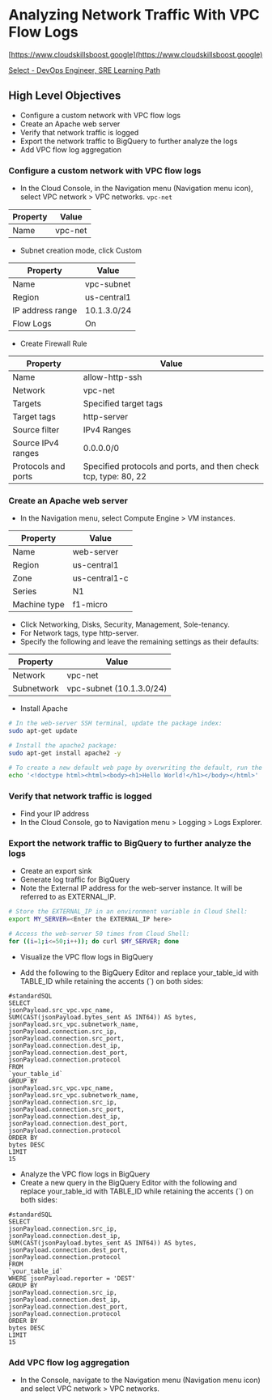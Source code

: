 # Analyzing Network Traffic With VPC Flow Logs

[https://www.cloudskillsboost.google](https://www.cloudskillsboost.google)

[Select - DevOps Engineer, SRE Learning Path](https://www.cloudskillsboost.google/paths)

## High Level Objectives

- Configure a custom network with VPC flow logs
- Create an Apache web server
- Verify that network traffic is logged
- Export the network traffic to BigQuery to further analyze the logs
- Add VPC flow log aggregation

### Configure a custom network with VPC flow logs

- In the Cloud Console, in the Navigation menu (Navigation menu icon), select VPC network > VPC networks.  `vpc-net`


| Property | Value   |
|----------|---------|
| Name     | vpc-net |


- Subnet creation mode, click Custom

| Property         | Value       |
|------------------|-------------|
| Name             | vpc-subnet  |
| Region           | us-central1 |
| IP address range | 10.1.3.0/24 |
| Flow Logs        | On          |


- Create Firewall Rule

| Property            | Value                                                           |
|---------------------|-----------------------------------------------------------------|
| Name                | allow-http-ssh                                                  |
| Network             | vpc-net                                                         |
| Targets             | Specified target tags                                           |
| Target tags         | http-server                                                     |
| Source filter       | IPv4 Ranges                                                     |
| Source IPv4 ranges  | 0.0.0.0/0                                                       |
| Protocols and ports | Specified protocols and ports, and then check tcp, type: 80, 22 |

### Create an Apache web server

- In the Navigation menu, select Compute Engine > VM instances.

| Property     | Value         |
|--------------|---------------|
| Name         | web-server    |
| Region       | us-central1   |
| Zone         | us-central1-c |
| Series       | N1            |
| Machine type | f1-micro      |

- Click Networking, Disks, Security, Management, Sole-tenancy.
- For Network tags, type http-server.
- Specify the following and leave the remaining settings as their defaults:

| Property   | Value                    |
|------------|--------------------------|
| Network    | vpc-net                  |
| Subnetwork | vpc-subnet (10.1.3.0/24) |


- Install Apache

```bash
# In the web-server SSH terminal, update the package index:
sudo apt-get update

# Install the apache2 package:
sudo apt-get install apache2 -y

# To create a new default web page by overwriting the default, run the following:
echo '<!doctype html><html><body><h1>Hello World!</h1></body></html>' | sudo tee /var/www/html/index.html
```

### Verify that network traffic is logged

- Find your IP address
- In the Cloud Console, go to Navigation menu > Logging > Logs Explorer.


### Export the network traffic to BigQuery to further analyze the logs

- Create an export sink
- Generate log traffic for BigQuery
- Note the External IP address for the web-server instance. It will be referred to as EXTERNAL_IP.

```bash
# Store the EXTERNAL_IP in an environment variable in Cloud Shell:
export MY_SERVER=<Enter the EXTERNAL_IP here>

# Access the web-server 50 times from Cloud Shell:
for ((i=1;i<=50;i++)); do curl $MY_SERVER; done
```

- Visualize the VPC flow logs in BigQuery

- Add the following to the BigQuery Editor and replace your_table_id with TABLE_ID while retaining the accents (`) on both sides:

```roomsql
#standardSQL
SELECT
jsonPayload.src_vpc.vpc_name,
SUM(CAST(jsonPayload.bytes_sent AS INT64)) AS bytes,
jsonPayload.src_vpc.subnetwork_name,
jsonPayload.connection.src_ip,
jsonPayload.connection.src_port,
jsonPayload.connection.dest_ip,
jsonPayload.connection.dest_port,
jsonPayload.connection.protocol
FROM
`your_table_id`
GROUP BY
jsonPayload.src_vpc.vpc_name,
jsonPayload.src_vpc.subnetwork_name,
jsonPayload.connection.src_ip,
jsonPayload.connection.src_port,
jsonPayload.connection.dest_ip,
jsonPayload.connection.dest_port,
jsonPayload.connection.protocol
ORDER BY
bytes DESC
LIMIT
15
```

- Analyze the VPC flow logs in BigQuery
- Create a new query in the BigQuery Editor with the following and replace your_table_id with TABLE_ID while retaining the accents (`) on both sides:

```roomsql
#standardSQL
SELECT
jsonPayload.connection.src_ip,
jsonPayload.connection.dest_ip,
SUM(CAST(jsonPayload.bytes_sent AS INT64)) AS bytes,
jsonPayload.connection.dest_port,
jsonPayload.connection.protocol
FROM
`your_table_id`
WHERE jsonPayload.reporter = 'DEST'
GROUP BY
jsonPayload.connection.src_ip,
jsonPayload.connection.dest_ip,
jsonPayload.connection.dest_port,
jsonPayload.connection.protocol
ORDER BY
bytes DESC
LIMIT
15
```



### Add VPC flow log aggregation

- In the Console, navigate to the Navigation menu (Navigation menu icon) and select VPC network > VPC networks.


